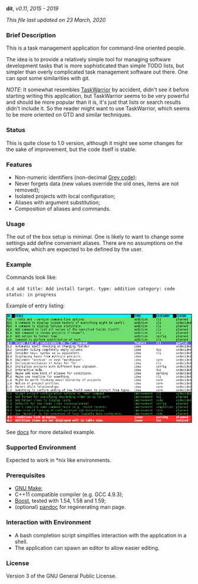 **dit**, _v0.11_, _2015 - 2019_

_This file last updated on 23 March, 2020_

### Brief Description ###

This is a task management application for command-line oriented people.

The idea is to provide a relatively simple tool for managing software
development tasks that is more sophisticated than simple TODO lists, but simpler
than overly complicated task management software out there.  One can spot some
similarities with git.

_NOTE_: It somewhat resembles [TaskWarrior][1] by accident, didn't see it before
starting writing this application, but TaskWarrior seems to be very powerful and
should be more popular than it is, it's just that lists or search results didn't
include it.  So the reader might want to use TaskWarrior, which seems to be more
oriented on GTD and similar techniques.

### Status ###

This is quite close to 1.0 version, although it might see some changes for the
sake of improvement, but the code itself is stable.

### Features ###

* Non-numeric identifiers (non-decimal [Grey code][2]);
* Never forgets data (new values override the old ones, items are not removed);
* Isolated projects with local configuration;
* Aliases with argument substitution;
* Composition of aliases and commands.

### Usage ###

The out of the box setup is minimal.  One is likely to want to change some
settings add define convenient aliases.  There are no assumptions on the
workflow, which are expected to be defined by the user.

### Example ###

Commands look like:

```
d.d add title: Add install target. type: addition category: code status: in progress
```

Example of entry listing:

![Entry listing](data/dit.png)

See [docs](docs/08-example.md) for more detailed example.

### Supported Environment ###

Expected to work in \*nix like environments.

### Prerequisites ###

* [GNU Make][3];
* C++11 compatible compiler (e.g. GCC 4.9.3);
* [Boost][4], tested with 1.54, 1.58 and 1.59;
* (optional) [pandoc][5] for regenerating man page.

### Interaction with Environment ###

* A bash completion script simplifies interaction with the application in a
  shell.
* The application can spawn an editor to allow easier editing.

### License ###

Version 3 of the GNU General Public License.


[1]: https://taskwarrior.org/
[2]: https://en.wikipedia.org/wiki/Grey_code
[3]: https://www.gnu.org/software/make/
[4]: https://www.boost.org/
[5]: https://pandoc.org/
